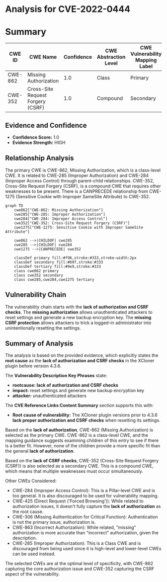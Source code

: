 # Analysis for CVE-2022-0444

# Summary
| CWE ID | CWE Name | Confidence | CWE Abstraction Level | CWE Vulnerability Mapping Label | CWE-Vulnerability Mapping Notes |
|---|---|---|---|---|---|
| CWE-862 | Missing Authorization | 1.0 | Class | Primary | Allowed-with-Review |
| CWE-352 | Cross-Site Request Forgery (CSRF) | 1.0 | Compound | Secondary | Allowed |

## Evidence and Confidence

*   **Confidence Score:** 1.0
*   **Evidence Strength:** HIGH

## Relationship Analysis
The primary CWE is CWE-862, Missing Authorization, which is a class-level CWE. It is related to CWE-285 (Improper Authorization) and CWE-284 (Improper Access Control) through parent-child relationships. CWE-352, Cross-Site Request Forgery (CSRF), is a compound CWE that requires other weaknesses to be present. There is a CANPRECEDE relationship from CWE-1275 (Sensitive Cookie with Improper SameSite Attribute) to CWE-352.

```mermaid
graph TD
    cwe862["CWE-862: Missing Authorization"]
    cwe285["CWE-285: Improper Authorization"]
    cwe284["CWE-284: Improper Access Control"]
    cwe352["CWE-352: Cross-Site Request Forgery (CSRF)"]
    cwe1275["CWE-1275: Sensitive Cookie with Improper SameSite Attribute"]

    cwe862 -->|CHILDOF| cwe285
    cwe285 -->|CHILDOF| cwe284
    cwe1275 -->|CANPRECEDE| cwe352

    classDef primary fill:#f96,stroke:#333,stroke-width:2px
    classDef secondary fill:#69f,stroke:#333
    classDef tertiary fill:#9e9,stroke:#333
    class cwe862 primary
    class cwe352 secondary
    class cwe285,cwe284,cwe1275 tertiary
```

## Vulnerability Chain
The vulnerability chain starts with the **lack of authorization and CSRF checks**. The **missing authorization** allows unauthenticated attackers to reset settings and generate a new backup encryption key. The **missing CSRF protection** allows attackers to trick a logged-in administrator into unintentionally resetting the settings.

## Summary of Analysis
The analysis is based on the provided evidence, which explicitly states the **root cause** as the **lack of authorization and CSRF checks** in the XCloner plugin before version 4.3.6.

The **Vulnerability Description Key Phrases** state:
- **rootcause:** **lack of authorization and CSRF checks**
- **impact:** reset settings and generate new backup encryption key
- **attacker:** unauthenticated attackers

The **CVE Reference Links Content Summary** section supports this with:
- **Root cause of vulnerability:** The XCloner plugin versions prior to 4.3.6 **lack proper authorization and CSRF checks** when resetting its settings.

Based on the **lack of authorization**, CWE-862 (Missing Authorization) is selected as the primary CWE. CWE-862 is a class-level CWE, and the mapping guidance suggests examining children of this entry to see if there is a better fit. However, none of the children provide a more specific fit than the general **lack of authorization**.

Based on the **lack of CSRF checks**, CWE-352 (Cross-Site Request Forgery (CSRF)) is also selected as a secondary CWE. This is a compound CWE, which means that multiple weaknesses must occur simultaneously.

Other CWEs Considered:

*   CWE-284 (Improper Access Control): This is a Pillar-level CWE and is too general. It is also discouraged to be used for vulnerability mapping.
*   CWE-425 (Direct Request ('Forced Browsing')): While related to authorization issues, it doesn't fully capture the **lack of authorization** as the root cause.
*   CWE-306 (Missing Authentication for Critical Function): Authentication is not the primary issue, authorization is.
*   CWE-863 (Incorrect Authorization): While related, "missing" authorization is more accurate than "incorrect" authorization, given the description.
* CWE-285 (Improper Authorization): This is a Class CWE and is discouraged from being used since it is high-level and lower-level CWEs can be used instead.

The selected CWEs are at the optimal level of specificity, with CWE-862 capturing the core authorization issue and CWE-352 capturing the CSRF aspect of the vulnerability.